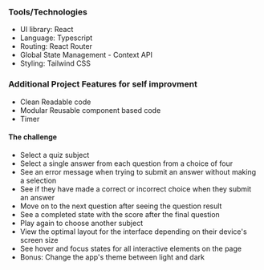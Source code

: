 ### Tools/Technologies

- UI library: React
- Language: Typescript
- Routing: React Router
- Global State Management - Context API
- Styling: Tailwind CSS

### Additional Project Features for self improvment

- Clean Readable code
- Modular Reusable component based code
- Timer

#### The challenge

- Select a quiz subject
- Select a single answer from each question from a choice of four
- See an error message when trying to submit an answer without making a selection
- See if they have made a correct or incorrect choice when they submit an answer
- Move on to the next question after seeing the question result
- See a completed state with the score after the final question
- Play again to choose another subject
- View the optimal layout for the interface depending on their device's screen size
- See hover and focus states for all interactive elements on the page
- Bonus: Change the app's theme between light and dark
